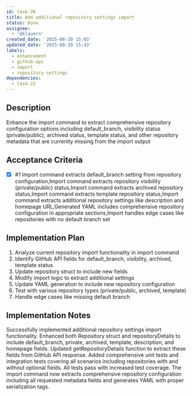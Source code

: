 ```yaml
---
id: task-26
title: Add additional repository settings import
status: Done
assignee:
  - '@klauern'
created_date: '2025-08-20 15:03'
updated_date: '2025-08-20 15:43'
labels:
  - enhancement
  - github-api
  - import
  - repository-settings
dependencies:
  - task-22
---
```


## Description

Enhance the import command to extract comprehensive repository configuration options including default_branch, visibility status (private/public), archived status, template status, and other repository metadata that are currently missing from the import output

## Acceptance Criteria
<!-- AC:BEGIN -->
- [x] #1 Import command extracts default_branch setting from repository configuration,Import command extracts repository visibility (private/public) status,Import command extracts archived repository status,Import command extracts template repository status,Import command extracts additional repository settings like description and homepage URL,Generated YAML includes comprehensive repository configuration in appropriate sections,Import handles edge cases like repositories with no default branch set
<!-- AC:END -->

## Implementation Plan

1. Analyze current repository import functionality in import command
2. Identify GitHub API fields for default_branch, visibility, archived, template status
3. Update repository struct to include new fields
4. Modify import logic to extract additional settings
5. Update YAML generation to include new repository configuration
6. Test with various repository types (private/public, archived, template)
7. Handle edge cases like missing default branch

## Implementation Notes

Successfully implemented additional repository settings import functionality. Enhanced both Repository struct and repositoryDetails to include default_branch, private, archived, template, description, and homepage fields. Updated getRepositoryDetails function to extract these fields from GitHub API response. Added comprehensive unit tests and integration tests covering all scenarios including repositories with and without optional fields. All tests pass with increased test coverage. The import command now extracts comprehensive repository configuration including all requested metadata fields and generates YAML with proper serialization tags.
